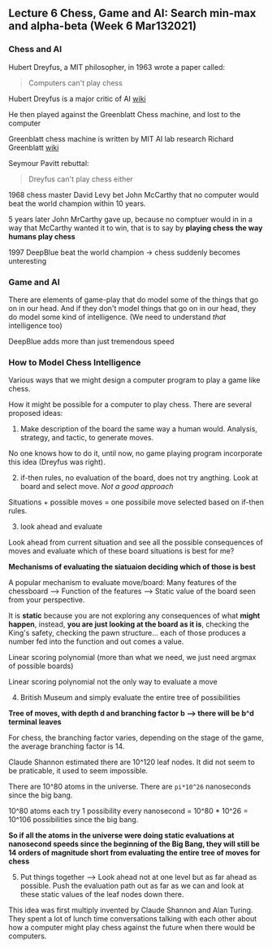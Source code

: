 ## Lecture 6 Chess, Game and AI: Search min-max and alpha-beta (Week 6 Mar132021)

### Chess and AI

Hubert Dreyfus, a MIT philosopher, in 1963 wrote a paper called:
> Computers can't play chess

Hubert Dreyfus is a major critic of AI [wiki](https://en.wikipedia.org/wiki/Hubert_Dreyfus%27s_views_on_artificial_intelligence)

He then played against the Greenblatt Chess machine, and lost to the computer

Greenblatt chess machine is written by MIT AI lab research Richard Greenblatt [wiki](https://en.wikipedia.org/wiki/Richard_Greenblatt_(programmer))

Seymour Pavitt rebuttal:
> Dreyfus can't play chess either

1968 chess master David Levy bet John McCarthy that no computer would beat the world champion within 10 years.

5 years later John MrCarthy gave up, because no comptuer would in in a way that McCarthy wanted it to win, that is to say by **playing chess the way humans play chess**

1997 DeepBlue beat the world champion -> chess suddenly becomes unteresting

### Game and AI

There are elements of game-play that do model some of the things that go on in our head. And if they don't model things that go on in our head, they do model some kind of intelligence. (We need to understand _that_ intelligence too)

DeepBlue adds more than just tremendous speed

### How to Model Chess Intelligence

Various ways that we might design a computer program to play a game like chess.

How it might be possible for a computer to play chess. There are several proposed ideas:

1. Make description of the board the same way a human would. Analysis, strategy, and tactic, to generate moves.

No one knows how to do it, until now, no game playing program incorporate this idea (Dreyfus was right).

2. if-then rules, no evaluation of the board, does not try angthing. Look at board and select move. _Not a good approach_

Situations + possible moves = one possibile move selected based on if-then rules.

3. look ahead and evaluate

Look ahead from current situation and see all the possible consequences of moves and evaluate which of these board situations is best for me?

**Mechanisms of evaluating the siatuaion deciding which of those is best**

A popular mechanism to evaluate move/board: Many features of the chessboard --> Function of the features --> Static value of the board seen from your perspective.

It is **static** because you are not exploring any consequences of what **might happen**, instead, **you are just looking at the board as it is**, checking the King's safety, checking the pawn structure... each of those produces a number fed into the function and out comes a value.

Linear scoring polynomial (more than what we need, we just need argmax of possible boards)

Linear scoring polynomial not the only way to evaluate a move

4. British Museum and simply evaluate the entire tree of possibilities

**Tree of moves, with depth d and branching factor b --> there will be b^d terminal leaves**

For chess, the branching factor varies, depending on the stage of the game, the average branching factor is 14.

Claude Shannon estimated there are 10^120 leaf nodes. It did not seem to be praticable, it used to seem impossible.

There are 10^80 atoms in the universe. There are `pi*10^26` nanoseconds since the big bang.

10^80 atoms each try 1 possibility every nanosecond = 10^80 * 10^26 = 10^106 possibilities since the big bang.

**So if all the atoms in the universe were doing static evaluations at nanosecond speeds since the beginning of the Big Bang, they will still be 14 orders of magnitude short from evaluating the entire tree of moves for chess**

5. Put things together --> Look ahead not at one level but as far ahead as possible. Push the evaluation path out as far as we can and look at these static values of the leaf nodes down there.

This idea was first multiply invented by Claude Shannon and Alan Turing. They spent a lot of lunch time conversations talking with each other about how a computer might play chess against the future when there would be computers.



